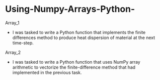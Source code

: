# Using-Numpy-Arrays-Python-
Array_1
- I was tasked to write a Python function that implements the finite differences method to produce heat dispersion of material at the next time-step.

Array_2
- I was tasked to write a Python function that uses NumPy array arithmetic to vectorize the finite-difference method that had implemented in the previous task.
